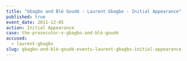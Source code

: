 ```yaml
---
title: "Gbagbo and Blé Goudé - Laurent Gbagbo - Initial Appearance"
published: true
event_date: 2011-12-05
action: Initial Appearance
case: the-prosecutor-v-gbagbo-and-blé-goudé
accused:
  - laurent-gbagbo
slug: gbagbo-and-blé-goudé-events-laurent-gbagbo-initial-appearance
---
```

